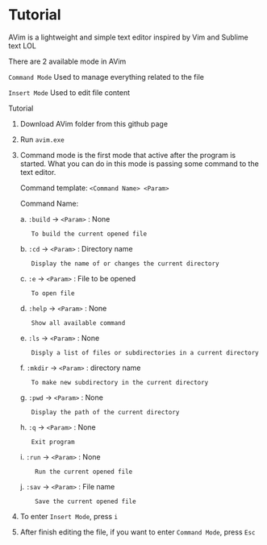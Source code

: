 # Tutorial
AVim is a lightweight and simple text editor inspired by Vim and Sublime text LOL

There are 2 available mode in AVim

``Command Mode``
  Used to manage everything related to the file
  
``Insert Mode``
  Used to edit file content

Tutorial
  1. Download AVim folder from this github page
  2. Run ``avim.exe``
  3. Command mode is the first mode that active after the program is started. What you can do in this mode is passing some command to the text editor.
     
     Command template:  ``<Command Name> <Param>``
     
     Command Name:
     
     a. `:build` ->   `<Param>` : None
                      
            To build the current opened file
     b. `:cd`    ->   `<Param>` : Directory name
                      
            Display the name of or changes the current directory 
     c. `:e`     ->   `<Param>` : File to be opened
                      
            To open file
     d. `:help`  ->   `<Param>` : None
                      
            Show all available command
     e. `:ls`    ->   `<Param>` : None
                      
            Disply a list of files or subdirectories in a current directory
     f. `:mkdir` ->   `<Param>` : directory name
                      
            To make new subdirectory in the current directory
     g. `:pwd`   ->   `<Param>` : None
                      
            Display the path of the current directory
     h. `:q`     ->   `<Param>` : None
                      
            Exit program
     i. `:run`   ->  `<Param>` : None
                      
             Run the current opened file
     j. `:sav`   ->  `<Param>` : File name
                      
             Save the current opened file
  4. To enter ``Insert Mode``, press ``i``
  5. After finish editing the file, if you want to enter ``Command Mode``, press ``Esc``
